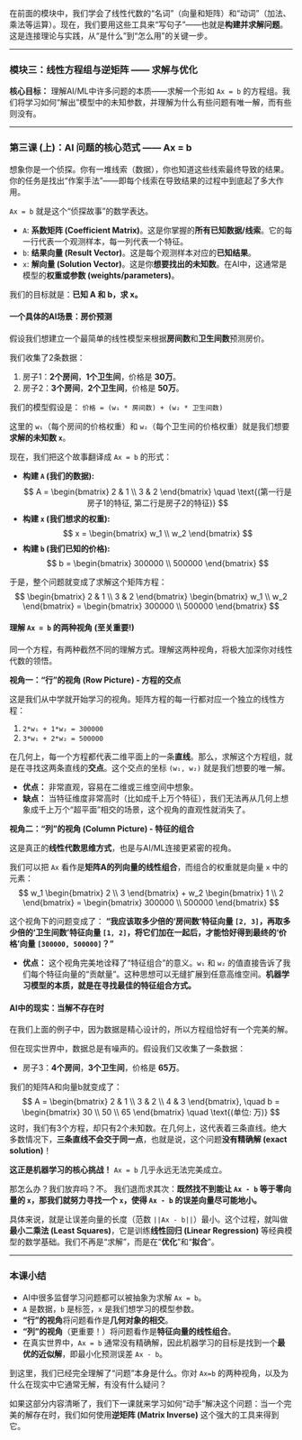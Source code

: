 在前面的模块中，我们学会了线性代数的“名词”（向量和矩阵）和“动词”（加法、乘法等运算）。现在，我们要用这些工具来“写句子”——也就是**构建并求解问题**。这是连接理论与实践，从“是什么”到“怎么用”的关键一步。

---

### **模块三：线性方程组与逆矩阵 —— 求解与优化**

**核心目标：** 理解AI/ML中许多问题的本质——求解一个形如 `Ax = b` 的方程组。我们将学习如何“解出”模型中的未知参数，并理解为什么有些问题有唯一解，而有些则没有。

---

### **第三课 (上)：AI 问题的核心范式 —— Ax = b**

想象你是一个侦探。你有一堆线索（数据），你也知道这些线索最终导致的结果。你的任务是找出“作案手法”——即每个线索在导致结果的过程中到底起了多大作用。

`Ax = b` 就是这个“侦探故事”的数学表达。

*   `A`: **系数矩阵 (Coefficient Matrix)**。这是你掌握的**所有已知数据/线索**。它的每一行代表一个观测样本，每一列代表一个特征。
*   `b`: **结果向量 (Result Vector)**。这是每个观测样本对应的**已知结果**。
*   `x`: **解向量 (Solution Vector)**。这是你**想要找出的未知数**。在AI中，这通常是模型的**权重或参数 (weights/parameters)**。

我们的目标就是：**已知 A 和 b，求 x。**

#### **一个具体的AI场景：房价预测**

假设我们想建立一个最简单的线性模型来根据**房间数**和**卫生间数**预测房价。

我们收集了2条数据：
1.  房子1：**2个房间**，**1个卫生间**，价格是 **30万**。
2.  房子2：**3个房间**，**2个卫生间**，价格是 **50万**。

我们的模型假设是：
`价格 = (w₁ * 房间数) + (w₂ * 卫生间数)`

这里的 `w₁`（每个房间的价格权重）和 `w₂`（每个卫生间的价格权重）就是我们想要**求解的未知数 `x`**。

现在，我们把这个故事翻译成 `Ax = b` 的形式：

*   **构建 `A` (我们的数据):**
    $$
    A = \begin{bmatrix} 2 & 1 \\ 3 & 2 \end{bmatrix} \quad \text{(第一行是房子1的特征, 第二行是房子2的特征)}
    $$
*   **构建 `x` (我们想求的权重):**
    $$
    x = \begin{bmatrix} w_1 \\ w_2 \end{bmatrix}
    $$
*   **构建 `b` (我们已知的价格):**
    $$
    b = \begin{bmatrix} 300000 \\ 500000 \end{bmatrix}
    $$

于是，整个问题就变成了求解这个矩阵方程：
$$
\begin{bmatrix} 2 & 1 \\ 3 & 2 \end{bmatrix} \begin{bmatrix} w_1 \\ w_2 \end{bmatrix} = \begin{bmatrix} 300000 \\ 500000 \end{bmatrix}
$$

#### **理解 `Ax = b` 的两种视角 (至关重要!)**

同一个方程，有两种截然不同的理解方式。理解这两种视角，将极大加深你对线性代数的领悟。

**视角一：“行”的视角 (Row Picture) - 方程的交点**

这是我们从中学就开始学习的视角。矩阵方程的每一行都对应一个独立的线性方程：
1.  `2*w₁ + 1*w₂ = 300000`
2.  `3*w₁ + 2*w₂ = 500000`

在几何上，每一个方程都代表二维平面上的一条**直线**。那么，求解这个方程组，就是在寻找这两条直线的**交点**。这个交点的坐标 `(w₁, w₂)` 就是我们想要的唯一解。

*   **优点：** 非常直观，容易在二维或三维空间中想象。
*   **缺点：** 当特征维度非常高时（比如成千上万个特征），我们无法再从几何上想象成千上万个“超平面”相交的场景，这个视角的直观性就消失了。

**视角二：“列”的视角 (Column Picture) - 特征的组合**

这是真正的**线性代数思维方式**，也是与AI/ML连接更紧密的视角。

我们可以把 `Ax` 看作是**矩阵A的列向量的线性组合**，而组合的权重就是向量 `x` 中的元素：
$$
w_1 \begin{bmatrix} 2 \\ 3 \end{bmatrix} + w_2 \begin{bmatrix} 1 \\ 2 \end{bmatrix} = \begin{bmatrix} 300000 \\ 500000 \end{bmatrix}
$$

这个视角下的问题变成了：
**“我应该取多少倍的‘房间数’特征向量 `[2, 3]`，再取多少倍的‘卫生间数’特征向量 `[1, 2]`，将它们加在一起后，才能恰好得到最终的‘价格’向量 `[300000, 500000]`？”**

*   **优点：** 这个视角完美地诠释了“特征组合”的意义。`w₁` 和 `w₂` 的值直接告诉了我们每个特征向量的“贡献量”。这种思想可以无缝扩展到任意高维空间。**机器学习模型的本质，就是在寻找最佳的特征组合方式。**

#### **AI中的现实：当解不存在时**

在我们上面的例子中，因为数据是精心设计的，所以方程组恰好有一个完美的解。

但在现实世界中，数据总是有噪声的。假设我们又收集了一条数据：
*   房子3：**4个房间**，**3个卫生间**，价格是 **65万**。

我们的矩阵A和向量b就变成了：
$$
A = \begin{bmatrix} 2 & 1 \\ 3 & 2 \\ 4 & 3 \end{bmatrix}, \quad b = \begin{bmatrix} 30 \\ 50 \\ 65 \end{bmatrix} \quad \text{(单位: 万)}
$$
这时，我们有3个方程，却只有2个未知数。在几何上，这代表着三条直线。绝大多数情况下，**三条直线不会交于同一点**，也就是说，这个问题**没有精确解 (exact solution)**！

**这正是机器学习的核心挑战！** `Ax = b` 几乎永远无法完美成立。

那怎么办？我们放弃吗？不。
我们退而求其次：**既然找不到能让 `Ax - b` 等于零向量的 `x`，那我们就努力寻找一个 `x`，使得 `Ax - b` 的误差向量尽可能地小。**

具体来说，就是让误差向量的长度（范数 `||Ax - b||`）最小。这个过程，就叫做**最小二乘法 (Least Squares)**，它是训练**线性回归 (Linear Regression)** 等经典模型的数学基础。我们不再是“求解”，而是在“**优化**”和“**拟合**”。

---

### **本课小结**

*   AI中很多监督学习问题都可以被抽象为求解 `Ax = b`。
*   `A` 是数据，`b` 是标签，`x` 是我们想学习的模型参数。
*   **“行”的视角**将问题看作是**几何对象的相交**。
*   **“列”的视角**（更重要！）将问题看作是**特征向量的线性组合**。
*   在真实世界中，`Ax = b` 通常没有精确解，因此机器学习的目标是找到一个**最优的近似解**，即最小化预测误差 `Ax - b`。

到这里，我们已经完全理解了“问题”本身是什么。你对 `Ax=b` 的两种视角，以及为什么在现实中它通常无解，有没有什么疑问？

如果这部分内容清晰了，我们下一课就来学习如何“动手”解决这个问题：当一个完美的解存在时，我们如何使用**逆矩阵 (Matrix Inverse)** 这个强大的工具来得到它。

